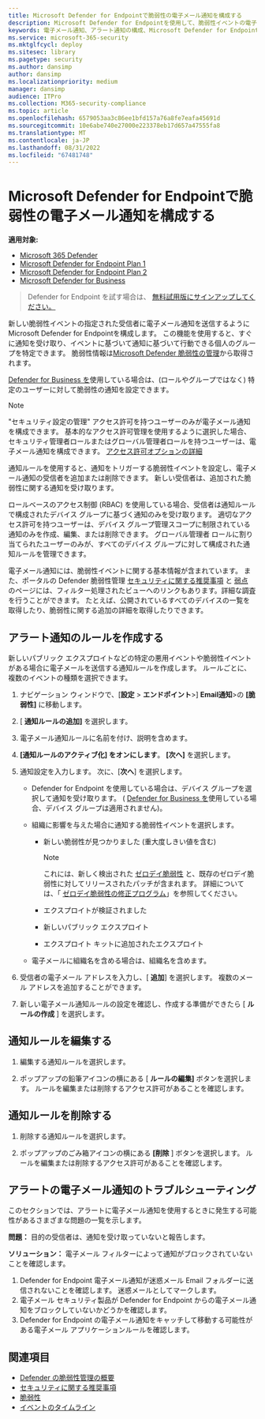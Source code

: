 ```yaml
---
title: Microsoft Defender for Endpointで脆弱性の電子メール通知を構成する
description: Microsoft Defender for Endpointを使用して、脆弱性イベントの電子メール通知設定を構成します。
keywords: 電子メール通知、アラート通知の構成、Microsoft Defender for Endpoint、Microsoft Defender for Endpoint通知、Microsoft Defender for Endpointアラート、Windows エンタープライズ、Windows 教育
ms.service: microsoft-365-security
ms.mktglfcycl: deploy
ms.sitesec: library
ms.pagetype: security
ms.author: dansimp
author: dansimp
ms.localizationpriority: medium
manager: dansimp
audience: ITPro
ms.collection: M365-security-compliance
ms.topic: article
ms.openlocfilehash: 6579053aa3c86ee1bfd157a76a8fe7eafa45691d
ms.sourcegitcommit: 10e6abe740e27000e223378eb17d657a47555fa8
ms.translationtype: MT
ms.contentlocale: ja-JP
ms.lasthandoff: 08/31/2022
ms.locfileid: "67481748"
---
```

# <a name="configure-vulnerability-email-notifications-in-microsoft-defender-for-endpoint"></a>Microsoft Defender for Endpointで脆弱性の電子メール通知を構成する

**適用対象:**
- [Microsoft 365 Defender](https://go.microsoft.com/fwlink/?linkid=2118804)
- [Microsoft Defender for Endpoint Plan 1](https://go.microsoft.com/fwlink/p/?linkid=2154037)
- [Microsoft Defender for Endpoint Plan 2](https://go.microsoft.com/fwlink/p/?linkid=2154037)
- [Microsoft Defender for Business](../defender-business/mdb-overview.md)

> Defender for Endpoint を試す場合は、 [無料試用版にサインアップしてください。](https://signup.microsoft.com/create-account/signup?products=7f379fee-c4f9-4278-b0a1-e4c8c2fcdf7e&ru=https://aka.ms/MDEp2OpenTrial?ocid=docs-wdatp-emailconfig-abovefoldlink)

新しい脆弱性イベントの指定された受信者に電子メール通知を送信するようにMicrosoft Defender for Endpointを構成します。 この機能を使用すると、すぐに通知を受け取り、イベントに基づいて通知に基づいて行動できる個人のグループを特定できます。 脆弱性情報は[Microsoft Defender 脆弱性の管理](next-gen-threat-and-vuln-mgt.md)から取得されます。

[Defender for Business を](../defender-business/mdb-overview.md)使用している場合は、(ロールやグループではなく) 特定のユーザーに対して脆弱性の通知を設定できます。

> [!NOTE]
> "セキュリティ設定の管理" アクセス許可を持つユーザーのみが電子メール通知を構成できます。 基本的なアクセス許可管理を使用するように選択した場合、セキュリティ管理者ロールまたはグローバル管理者ロールを持つユーザーは、電子メール通知を構成できます。 [アクセス許可オプションの詳細](user-roles.md)

通知ルールを使用すると、通知をトリガーする脆弱性イベントを設定し、電子メール通知の受信者を追加または削除できます。 新しい受信者は、追加された脆弱性に関する通知を受け取ります。

ロールベースのアクセス制御 (RBAC) を使用している場合、受信者は通知ルールで構成されたデバイス グループに基づく通知のみを受け取ります。 適切なアクセス許可を持つユーザーは、デバイス グループ管理スコープに制限されている通知のみを作成、編集、または削除できます。 グローバル管理者 ロールに割り当てられたユーザーのみが、すべてのデバイス グループに対して構成された通知ルールを管理できます。

電子メール通知には、脆弱性イベントに関する基本情報が含まれています。 また、ポータルの Defender 脆弱性管理 [セキュリティに関する推奨事項](tvm-security-recommendation.md) と [弱点](tvm-weaknesses.md) のページには、フィルター処理されたビューへのリンクもあります。詳細な調査を行うことができます。 たとえば、公開されているすべてのデバイスの一覧を取得したり、脆弱性に関する追加の詳細を取得したりできます。

## <a name="create-rules-for-alert-notifications"></a>アラート通知のルールを作成する

新しいパブリック エクスプロイトなどの特定の悪用イベントや脆弱性イベントがある場合に電子メールを送信する通知ルールを作成します。 ルールごとに、複数のイベントの種類を選択できます。

1. ナビゲーション ウィンドウで、[**設定** \> **エンドポイント**\>] **Email通知**\>の **[脆弱性]** に移動します。

2. [ **通知ルールの追加]** を選択します。

3. 電子メール通知ルールに名前を付け、説明を含めます。

4. **[通知ルールのアクティブ化] をオンにします**。 **[次へ]** を選択します。

5. 通知設定を入力します。 次に、[**次へ**] を選択します。

    - Defender for Endpoint を使用している場合は、デバイス グループを選択して通知を受け取ります。 ( [Defender for Business を](../defender-business/mdb-overview.md)使用している場合、デバイス グループは適用されません)。
    - 組織に影響を与えた場合に通知する脆弱性イベントを選択します。
        - 新しい脆弱性が見つかりました (重大度しきい値を含む)

            > [!NOTE]
            > これには、新しく検出された [ゼロデイ脆弱性](tvm-zero-day-vulnerabilities.md) と、既存のゼロデイ脆弱性に対してリリースされたパッチが含まれます。 詳細については、「 [ゼロデイ脆弱性の修正プログラム](tvm-zero-day-vulnerabilities.md#patching-zero-day-vulnerabilities)」を参照してください。

        - エクスプロイトが検証されました
        - 新しいパブリック エクスプロイト
        - エクスプロイト キットに追加されたエクスプロイト

    - 電子メールに組織名を含める場合は、組織名を含めます。

6. 受信者の電子メール アドレスを入力し、[ **追加**] を選択します。 複数のメール アドレスを追加することができます。

7. 新しい電子メール通知ルールの設定を確認し、作成する準備ができたら [ **ルールの作成** ] を選択します。

## <a name="edit-a-notification-rule"></a>通知ルールを編集する

1. 編集する通知ルールを選択します。

2. ポップアップの鉛筆アイコンの横にある [ **ルールの編集]** ボタンを選択します。 ルールを編集または削除するアクセス許可があることを確認します。

## <a name="delete-notification-rule"></a>通知ルールを削除する

1. 削除する通知ルールを選択します。

2. ポップアップのごみ箱アイコンの横にある **[削除** ] ボタンを選択します。 ルールを編集または削除するアクセス許可があることを確認します。

## <a name="troubleshoot-email-notifications-for-alerts"></a>アラートの電子メール通知のトラブルシューティング

このセクションでは、アラートに電子メール通知を使用するときに発生する可能性があるさまざまな問題の一覧を示します。

**問題：** 目的の受信者は、通知を受け取っていないと報告します。

**ソリューション：** 電子メール フィルターによって通知がブロックされていないことを確認します。

1. Defender for Endpoint 電子メール通知が迷惑メール Email フォルダーに送信されないことを確認します。 迷惑メールとしてマークします。
2. 電子メール セキュリティ製品が Defender for Endpoint からの電子メール通知をブロックしていないかどうかを確認します。
3. Defender for Endpoint の電子メール通知をキャッチして移動する可能性がある電子メール アプリケーションルールを確認します。

## <a name="related-topics"></a>関連項目

- [Defender の脆弱性管理の概要](next-gen-threat-and-vuln-mgt.md)
- [セキュリティに関する推奨事項](tvm-security-recommendation.md)
- [脆弱性](tvm-weaknesses.md)
- [イベントのタイムライン](threat-and-vuln-mgt-event-timeline.md)
